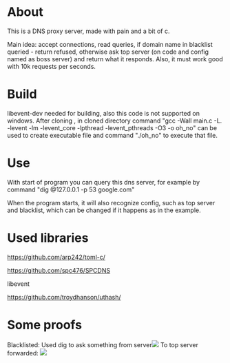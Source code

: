 
# About
This is a DNS proxy server, made with pain and a bit of c.

Main idea: accept connections, read queries, if domain name in blacklist queried - return refused, otherwise ask top server (on code and config named as boss server) and return what it responds.
Also, it must work good with 10k requests per seconds.



# Build
libevent-dev needed for building, also this code is not supported on windows. After cloning , in cloned directory command "gcc -Wall main.c -L. -levent -lm -levent_core -lpthread -levent_pthreads -O3 -o oh_no" can be used to create executable file and command "./oh_no" to execute that file.

# Use

With start of program you can query this dns server, for example by command "dig @127.0.0.1 -p 53 google.com"

When the program starts, it will also recognize config, such as top server and blacklist, which can be changed if it happens as in the example.

# Used libraries 

https://github.com/arp242/toml-c/

https://github.com/spc476/SPCDNS

libevent

https://github.com/troydhanson/uthash/

# Some proofs

Blacklisted: Used dig to ask something from server![](https://i.imgur.com/9HDHAY3.png)
To top server forwarded: ![](https://i.imgur.com/Qwz13kl.png)